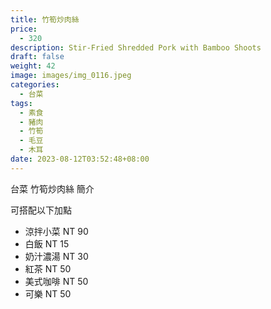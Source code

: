 ```yaml
---
title: 竹筍炒肉絲
price:
  - 320
description: Stir-Fried Shredded Pork with Bamboo Shoots
draft: false
weight: 42
image: images/img_0116.jpeg
categories:
  - 台菜
tags:
  - 素食
  - 豬肉
  - 竹筍
  - 毛豆
  - 木耳
date: 2023-08-12T03:52:48+08:00
---
```


台菜 竹筍炒肉絲 簡介

可搭配以下加點

- 涼拌小菜  NT 90
- 白飯 NT 15
- 奶汁濃湯 NT 30
- 紅茶  NT 50
- 美式咖啡 NT 50
- 可樂 NT 50
